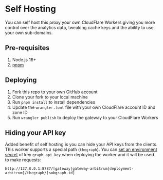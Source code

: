 # Self Hosting

You can self host this proxy your own CloudFlare Workers giving you more control over the analytics data, tweaking cache keys and the ability to use your own sub-domains.

## Pre-requisites

1. Node.js 18+
2. [pnpm](https://pnpm.io/installation)

## Deploying

1. Fork this repo to your own GitHub account
2. Clone your fork to your local machine
3. Run `pnpm install` to install dependencies
4. Update the `wrangler.toml` file with your own CloudFlare account ID and zone ID
5. Run `wrangler publish` to deploy the gateway to your CloudFlare Workers

## Hiding your API key

Added benefit of self hosting is you can hide your API keys from the clients. This worker supports a special path (`thegraph`). You can [set an environment secret](https://developers.cloudflare.com/workers/configuration/secrets/) of key `graph_api_key` when deploying the worker and it will be used to make requests:

```
http://127.0.0.1:8787/[gateway|gateway-arbitrum|deployment-arbitrum]/thegraph/[subgraph-id]
```
